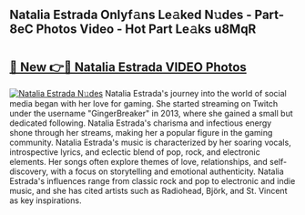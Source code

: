 ## Natalia Estrada Onlyf𝚊ns Le𝚊ked N𝚞des - Part-8eC Photos Video - Hot Part Le𝚊ks u8MqR

# <h2><a href="http://ab4233.deff.icu/?id=Natalia+Estrada">🔗 New 👉🔴 Natalia Estrada VIDEO Photos</a></h2>

[![Natalia Estrada N𝚞des](https://i.imgur.com/rIISA9y.gif)](http://ab4233.deff.icu/?id=Natalia+Estrada)
Natalia Estrada's journey into the world of social media began with her love for gaming. She started streaming on Twitch under the username "GingerBreaker" in 2013, where she gained a small but dedicated following. Natalia Estrada's charisma and infectious energy shone through her streams, making her a popular figure in the gaming community. Natalia Estrada's music is characterized by her soaring vocals, introspective lyrics, and eclectic blend of pop, rock, and electronic elements. Her songs often explore themes of love, relationships, and self-discovery, with a focus on storytelling and emotional authenticity. Natalia Estrada's influences range from classic rock and pop to electronic and indie music, and she has cited artists such as Radiohead, Björk, and St. Vincent as key inspirations.
